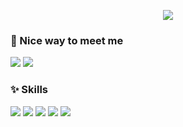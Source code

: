 <p align='center'>
    <img src="https://capsule-render.vercel.app/api?type=waving&color=FFEBCD&height=130&section=header&text=Hello%20world😋&fontSize=40&animation=fadeIn&fontAlignY=45&desc=My%20name%20is%20Seungyoon&descAlignY=70&descAlign=50"/>
</p>

### 🚀 Nice way to meet me
<p>
  <a href="https://yoownny.tistory.com/" target="_blank"><img src="https://img.shields.io/badge/tistory-EA4335?style=flat-square&logo=tistory&logoColor=white"/></a>
  <a href="https://www.notion.so/JAVA-Spring-d079efd9ac52424eb6e4eb1c70114500" target="_blank"><img src="https://img.shields.io/badge/notion-000000?style=flat-square&logo=notion&logoColor=white"/></a>
</p>

### ✨ Skills
<p>
  <img src="https://img.shields.io/badge/html5-E34F26?style=flat-square&logo=html5&logoColor=white"/>  
  <img src="https://img.shields.io/badge/springboot-6DB33F?style=flat-square&logo=springboot&logoColor=white"/>
  <img src="https://img.shields.io/badge/css3-1572B6?style=flat-square&logo=css3&logoColor=white"/>
  <img src="https://img.shields.io/badge/python-3776AB?style=flat-square&logo=python&logoColor=white"/>
  <img src="https://img.shields.io/badge/c-A8B9CC?style=flat-square&logo=c&logoColor=white"/>
</p>
